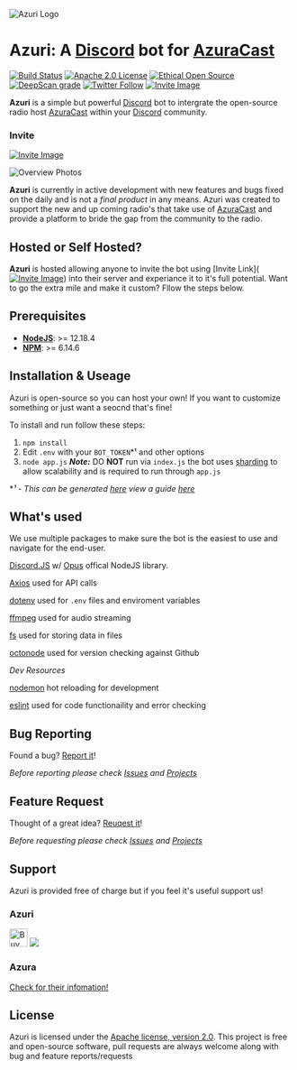 [AzuraCast]: (https://www.azuracast.com/)
[Discord]: (https://discord.com)
![Azuri Logo](https://i.ninjalabs.dev/hdcgwht.png)

# Azuri: A [Discord] bot for [AzuraCast]

[![Build Status](https://travis-ci.com/NinjaLabs-Dev/Azuri.svg?branch=master)](https://travis-ci.com/NinjaLabs-Dev/Azuri)
[![Apache 2.0 License](https://img.shields.io/github/license/azuracast/azuracast.svg)]()
[![Ethical Open Source](https://img.shields.io/badge/open-ethical-%234baaaa)](https://ethicalsource.dev/definition/)
[![DeepScan grade](https://deepscan.io/api/teams/11651/projects/14572/branches/274342/badge/grade.svg)](https://deepscan.io/dashboard#view=project&tid=11651&pid=14572&bid=274342)
[![Twitter Follow](https://img.shields.io/twitter/follow/AzuriApp.svg?style=social&label=Follow)](https://twitter.com/AzuriApp)
[![Invite Image](https://img.shields.io/badge/Invite-Invite%20the%20bot-blue)](https://discord.com/api/oauth2/authorize?client_id=773671716529504267&permissions=3411008&scope=bot)

**Azuri** is a simple but powerful [Discord] bot to intergrate the open-source radio host [AzuraCast] within your [Discord] community.

### Invite
[![Invite Image](https://img.shields.io/badge/Invite-Invite%20the%20bot-blue)](https://discord.com/api/oauth2/authorize?client_id=773671716529504267&permissions=3411008&scope=bot)

![Overview Photos](https://i.ninjalabs.dev/pdy65lq.png)

**Azuri** is currently in active development with new features and bugs fixed on the daily and is not a *final product* in any means. Azuri was created to support the new and up coming radio's that take use of [AzuraCast] and provide a platform to bride the gap from the community to the radio. 

## Hosted or Self Hosted?
**Azuri** is hosted allowing anyone to invite the bot using [Invite Link]([![Invite Image](https://img.shields.io/badge/Invite-Invite%20the%20bot-blue)](https://discord.com/api/oauth2/authorize?client_id=773671716529504267&permissions=3411008&scope=bot)) into their server and experiance it to it's full potential. Want to go the extra mile and make it custom? Fllow the steps below.

## Prerequisites
 - [**NodeJS**](https://nodejs.org/): >= 12.18.4
 - [**NPM**](https://www.npmjs.com/get-npm): >= 6.14.6

## Installation & Useage
Azuri is open-source so you can host your own! If you want to customize something or just want a seocnd that's fine!

To install and run follow these steps:
  1. `npm install`
  2. Edit `.env` with your `BOT_TOKEN`*¹ and other options
  3. `node app.js` ***Note:*** DO **NOT** run via `index.js` the bot uses [sharding](https://discordjs.guide/sharding/) to allow scalability and is required to run through `app.js`

**¹ - This can be generated [here](https://discord.com/developers/applications) view a guide [here](https://discordpy.readthedocs.io/en/latest/discord.html)*

## What's used
We use multiple packages to make sure the bot is the easiest to use and navigate for the end-user. 

[Discord.JS](http://discord.js.org/) w/ [Opus](https://www.npmjs.com/package/@discordjs/opus) offical NodeJS library.

[Axios](https://www.npmjs.com/package/axios) used for API calls

[dotenv](https://www.npmjs.com/package/dotenv) used for `.env` files and enviroment variables

[ffmpeg](https://www.npmjs.com/package/ffmpeg-static) used for audio streaming

[fs](https://www.npmjs.com/package/fs) used for storing data in files

[octonode](https://www.npmjs.com/package/octonode) used for version checking against Github

*Dev Resources*

[nodemon](https://www.npmjs.com/package/nodemon) hot reloading for development

[eslint](https://www.npmjs.com/package/eslint) used for code functionaility and error checking

## Bug Reporting 
Found a bug? [Report it](https://github.com/NinjaLabs-Dev/Azuri/issues/new?assignees=&labels=bug&template=bug_report.md&title=%5BBUG%5D+)!

*Before reporting please check [Issues](https://github.com/NinjaLabs-Dev/Azuri/issues) and [Projects](https://github.com/NinjaLabs-Dev/Azuri/projects)*

## Feature Request
Thought of a great idea? [Reuqest it](https://github.com/NinjaLabs-Dev/Azuri/issues/new?assignees=&labels=enhancement&template=feature_request.md&title=%5BFEATURE%5D)!

*Before requesting please check [Issues](https://github.com/NinjaLabs-Dev/Azuri/issues) and [Projects](https://github.com/NinjaLabs-Dev/Azuri/projects)*

## Support
Azuri is provided free of charge but if you feel it's useful support us!

### Azuri 
<a href="https://ko-fi.com/ninjalabs" target="_blank" title="Buy me a coffee!"><img height='32' style='border:0px;height:32px;' src='https://az743702.vo.msecnd.net/cdn/kofi1.png?v=b' border='0' alt='Buy Me a Coffee at ko-fi.com' /></a>
<a href="https://www.paypal.com/cgi-bin/webscr?cmd=_s-xclick&hosted_button_id=R22KA59DG36GE"><img src="https://www.paypalobjects.com/en_US/i/btn/btn_donateCC_LG.gif"></a>

### Azura
[Check for their infomation!](https://github.com/AzuraCast/AzuraCast/blob/master/README.md#support-azuracast-development)


## License

Azuri is licensed under the [Apache license, version 2.0](https://github.com/NinjaLabs-Dev/Azuri/blob/master/LICENSE.txt). This project is free and open-source software, pull requests are always welcome along with bug and feature reports/requests